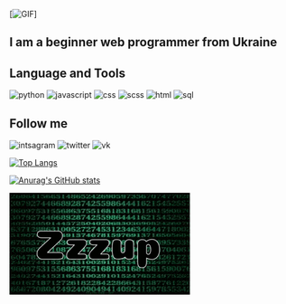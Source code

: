 [![GIF]()]

## I am a beginner web programmer from Ukraine


## Language and Tools 
![python](https://img.shields.io/badge/python-000000?style=for-the-badge&logo=python&logoColor=7efe00)
![javascript](https://img.shields.io/badge/javascript-000000?style=for-the-badge&logo=javascript&logoColor=7efe00)
![css](https://img.shields.io/badge/css-000000?style=for-the-badge&logo=css3&logoColor=7efe00)
![scss](https://img.shields.io/badge/scss-000000?style=for-the-badge&logo=sass&logoColor=7efe00)
![html](https://img.shields.io/badge/html-000000?style=for-the-badge&logo=html5&logoColor=7efe00)
![sql](https://img.shields.io/badge/sql-000000?style=for-the-badge&logo=mysql&logoColor=7efe00)


## Follow me

![intsagram](https://img.shields.io/badge/Intsagram-000000?style=for-the-badge&logo=instagram&logoColor=7efe00)
![twitter](https://img.shields.io/badge/twitter-000000?style=for-the-badge&logo=Twitter&logoColor=7efe00)
![vk](https://img.shields.io/badge/Vkontakte-000000?style=for-the-badge&logo=Vk&logoColor=7efe00)


[![Top Langs](https://github-readme-stats.vercel.app/api/top-langs/?username=Zzzupp&theme=chartreuse-dark&layout=compact)](https://github.com/anuraghazra/github-readme-stats)



[![Anurag's GitHub stats](https://github-readme-stats.vercel.app/api?username=Zzzupp&theme=chartreuse-dark&show_icons=true)](https://github.com/anuraghazra/github-readme-stats)

[![GIF](https://github.com/Zzzupp/Zzzupp/blob/main/assets/zzzup.gif)](http://t.me/ZzzupRSD)